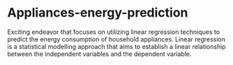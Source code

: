 # Appliances-energy-prediction
 Exciting endeavor that focuses on utilizing linear regression techniques to predict the energy consumption of household appliances. Linear regression is a statistical modelling approach that aims to establish a linear relationship between the independent variables and the dependent variable.

